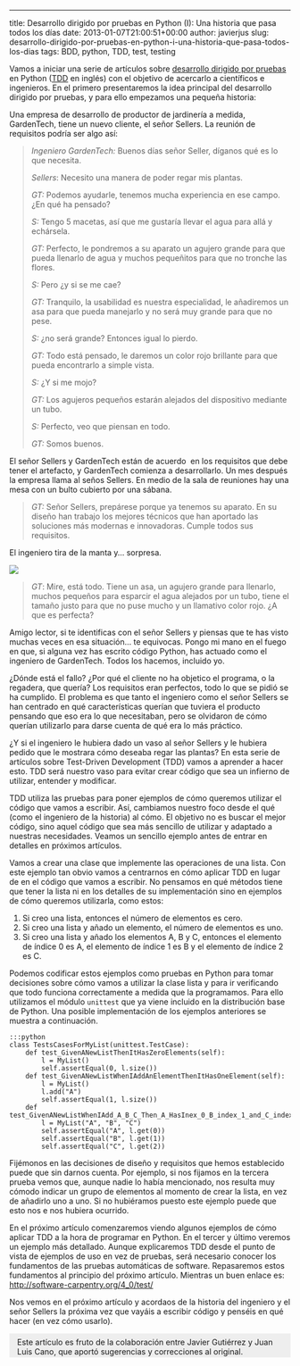 ---
title: Desarrollo dirigido por pruebas en Python (I): Una historia que pasa todos los días
date: 2013-01-07T21:00:51+00:00
author: javierjus
slug: desarrollo-dirigido-por-pruebas-en-python-i-una-historia-que-pasa-todos-los-dias
tags: BDD, python, TDD, test, testing

Vamos a iniciar una serie de artículos sobre [desarrollo dirigido por pruebas](http://es.wikipedia.org/wiki/Desarrollo_guiado_por_pruebas) en Python ([TDD](http://en.wikipedia.org/wiki/Test-driven_development) en inglés) con el objetivo de acercarlo a científicos e ingenieros. En el primero presentaremos la idea principal del desarrollo dirigido por pruebas, y para ello empezamos una pequeña historia:

Una empresa de desarrollo de productor de jardinería a medida, GardenTech, tiene un nuevo cliente, el señor Sellers. La reunión de requisitos podría ser algo así:

> _Ingeniero GardenTech:_ Buenos días señor Seller, díganos qué es lo que necesita.
> 
> _Sellers_: Necesito una manera de poder regar mis plantas.
> 
> _GT:_ Podemos ayudarle, tenemos mucha experiencia en ese campo. ¿En qué ha pensado?
> 
> _S:_ Tengo 5 macetas, así que me gustaría llevar el agua para allá y echársela.
> 
> _GT:_ Perfecto, le pondremos a su aparato un agujero grande para que pueda llenarlo de agua y muchos pequeñitos para que no tronche las flores.
> 
> _S:_ Pero ¿y si se me cae?
> 
> _GT:_ Tranquilo, la usabilidad es nuestra especialidad, le añadiremos un asa para que pueda manejarlo y no será muy grande para que no pese.
> 
> _S:_ ¿no será grande? Entonces igual lo pierdo.
> 
> _GT:_ Todo está pensado, le daremos un color rojo brillante para que pueda encontrarlo a simple vista.
> 
> _S:_ ¿Y si me mojo?
> 
> _GT:_ Los agujeros pequeños estarán alejados del dispositivo mediante un tubo.
> 
> _S:_ Perfecto, veo que piensan en todo.
> 
> _GT:_ Somos buenos.

El señor Sellers y GardenTech están de acuerdo  en los requisitos que debe tener el artefacto, y GardenTech comienza a desarrollarlo. Un mes después la empresa llama al seños Sellers. En medio de la sala de reuniones hay una mesa con un bulto cubierto por una sábana.

<!--more-->

> _GT:_ Señor Sellers, prepárese porque ya tenemos su aparato. En su diseño han trabajo los mejores técnicos que han aportado las soluciones más modernas e innovadoras. Cumple todos sus requisitos.

El ingeniero tira de la manta y… sorpresa.

![](http://pybonacci.org/images/2012/12/regadera.jpg?w=257)

> _GT_: Mire, está todo. Tiene un asa, un agujero grande para llenarlo, muchos pequeños para esparcir el agua alejados por un tubo, tiene el tamaño justo para que no puse mucho y un llamativo color rojo. ¿A que es perfecta?

Amigo lector, si te identificas con el señor Sellers y piensas que te has visto muchas veces en esa situación… te equivocas. Pongo mi mano en el fuego en que, si alguna vez has escrito código Python, has actuado como el ingeniero de GardenTech. Todos los hacemos, incluido yo.

¿Dónde está el fallo? ¿Por qué el cliente no ha objetico el programa, o la regadera, que quería? Los requisitos eran perfectos, todo lo que se pidió se ha cumplido. El problema es que tanto el ingeniero como el señor Sellers se han centrado en qué características querían que tuviera el producto pensando que eso era lo que necesitaban, pero se olvidaron de cómo querían utilizarlo para darse cuenta de qué era lo más práctico.

¿Y si el ingeniero le hubiera dado un vaso al señor Sellers y le hubiera pedido que le mostrara cómo deseaba regar las plantas? En esta serie de artículos sobre Test-Driven Development (TDD) vamos a aprender a hacer esto. TDD será nuestro vaso para evitar crear código que sea un infierno de utilizar, entender y modificar.

TDD utiliza las pruebas para poner ejemplos de cómo queremos utilizar el código que vamos a escribir. Así, cambiamos nuestro foco desde el qué (como el ingeniero de la historia) al cómo. El objetivo no es buscar el mejor código, sino aquel código que sea más sencillo de utilizar y adaptado a nuestras necesidades. Veamos un sencillo ejemplo antes de entrar en detalles en próximos artículos.

Vamos a crear una clase que implemente las operaciones de una lista. Con este ejemplo tan obvio vamos a centrarnos en cómo aplicar TDD en lugar de en el código que vamos a escribir. No pensamos en qué métodos tiene que tener la lista ni en los detalles de su implementación sino en ejemplos de cómo queremos utilizarla, como estos:

  1. Si creo una lista, entonces el número de elementos es cero.
  2. Si creo una lista y añado un elemento, el número de elementos es uno.
  3. Si creo una lista y añado los elementos A, B y C, entonces el elemento de índice 0 es A, el elemento de índice 1 es B y el elemento de índice 2 es C.

Podemos codificar estos ejemplos como pruebas en Python para tomar decisiones sobre cómo vamos a utilizar la clase lista y para ir verificando que todo funciona correctamente a medida que la programamos. Para ello utilizamos el módulo `unittest` que ya viene incluido en la distribución base de Python. Una posible implementación de los ejemplos anteriores se muestra a continuación.

    :::python
    class TestsCasesForMyList(unittest.TestCase):
        def test_GivenANewListThenItHasZeroElements(self):
            l = MyList()
            self.assertEqual(0, l.size())
        def test_GivenANewListWhenIAddAnElementThenItHasOneElement(self):
            l = MyList()
            l.add("A")
            self.assertEqual(1, l.size())
        def test_GivenANewListWhenIAdd_A_B_C_Then_A_HasInex_0_B_index_1_and_C_index_2(self):
            l = MyList("A", "B", "C")
            self.assertEqual("A", l.get(0))
            self.assertEqual("B", l.get(1))
            self.assertEqual("C", l.get(2))

Fijémonos en las decisiones de diseño y requisitos que hemos establecido puede que sin darnos cuenta. Por ejemplo, si nos fijamos en la tercera prueba vemos que, aunque nadie lo había mencionado, nos resulta muy cómodo indicar un grupo de elementos al momento de crear la lista, en vez de añadirlo uno a uno. Si no hubiéramos puesto este ejemplo puede que esto nos e nos hubiera ocurrido.

En el próximo artículo comenzaremos viendo algunos ejemplos de cómo aplicar TDD a la hora de programar en Python. En el tercer y último veremos un ejemplo más detallado. Aunque explicaremos TDD desde el punto de vista de ejemplos de uso en vez de pruebas, será necesario conocer los fundamentos de las pruebas automáticas de software. Repasaremos estos fundamentos al principio del próximo artículo. Mientras un buen enlace es: <http://software-carpentry.org/4_0/test/>

Nos vemos en el próximo artículo y acordaos de la historia del ingeniero y el señor Sellers la próxima vez que vayáis a escribir código y penséis en qué hacer (en vez cómo usarlo).

<div style="background-color:#eee;padding:.5em 1em .15em;margin-bottom:1em;">
  Este artículo es fruto de la colaboración entre Javier Gutiérrez y Juan Luis Cano, que aportó sugerencias y correcciones al original.
</div>